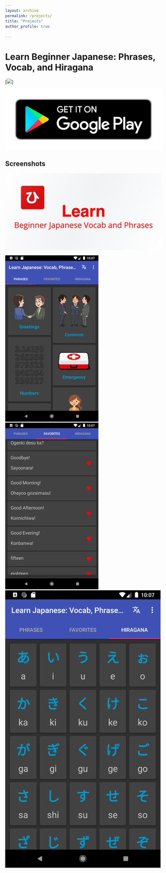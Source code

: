 ```yaml
---
layout: archive
permalink: /projects/
title: "Projects"
author_profile: true

---
```


# Learn Beginner Japanese: Phrases, Vocab, and Hiragana

[<img src="http://www.google.com.au/images/nav_logo7.png">]

[<img src="/assets/images/google-play-badge.png">](https://play.google.com/store/apps/details?id=com.jaydroid.beginnerleveljapanese)

## Screenshots

<img src="/assets/images/LBJA-feature.png" width="600">

<img src="/assets/images/LBJA_Main_Screen_Phrases.png" width="300"> <img src="/assets/images/LBJA_Main_Screen_Favorites.png" width="300"> <img src="/assets/images/LBJA_Main_Screen_Hiragana.png" width="500">


